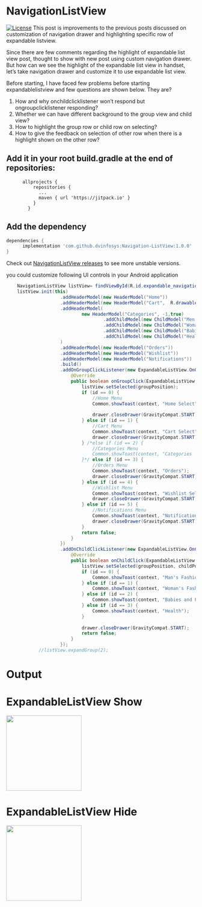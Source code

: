 # NavigationListView
[![License](https://img.shields.io/badge/license-Apache%202-green.svg)](https://www.apache.org/licenses/LICENSE-2.0)
This post is improvements to the previous posts discussed on customization of navigation drawer and highlighting specific row of expandable listview.

Since there are few comments regarding the highlight of expandable list view post, thought to show with new post using custom navigation drawer. But how can we see the highlight of the expandable list view in handset, let’s take navigation drawer and customize it to use expandable list view.

Before starting, I have faced few problems before starting expandablelistview and few questions are shown below. They are?
1.   How and why onchildclicklistener won’t respond but ongroupclicklistener responding?
2.   Whether we can have different background to the group view and child view?
3.   How to highlight the group row or child row on selecting?
4.   How to give the feedback on selection of other row when there is a highlight shown on the other row?

## Add it in your root build.gradle at the end of repositories:

          allprojects {
              repositories {
                ...
                maven { url 'https://jitpack.io' }
              }
            }

##  Add the dependency
```groovy
dependencies {
      implementation 'com.github.dvinfosys:Navigation-ListView:1.0.0'
}
```
Check out [NavigationListView releases](https://github.com/dvinfosys/Navigation-ListView/releases) to see more unstable versions.

you could customize following UI controls in your Android application

```java
    NavigationListView listView= findViewById(R.id.expandable_navigation);
    listView.init(this)
                    .addHeaderModel(new HeaderModel("Home"))
                    .addHeaderModel(new HeaderModel("Cart",  R.drawable.ic_cardbackgroud, true,true, false, Color.WHITE))
                    .addHeaderModel(
                            new HeaderModel("Categories", -1,true)
                                    .addChildModel(new ChildModel("Men's Fashion"))
                                    .addChildModel(new ChildModel("Woman's Fashion"))
                                    .addChildModel(new ChildModel("Babies and Family"))
                                    .addChildModel(new ChildModel("Health"))
                    )
                    .addHeaderModel(new HeaderModel("Orders"))
                    .addHeaderModel(new HeaderModel("Wishlist"))
                    .addHeaderModel(new HeaderModel("Notifications"))
                    .build()
                    .addOnGroupClickListener(new ExpandableListView.OnGroupClickListener() {
                        @Override
                        public boolean onGroupClick(ExpandableListView parent, View v, int groupPosition, long id) {
                            listView.setSelected(groupPosition);    
                            if (id == 0) {
                                //Home Menu
                                Common.showToast(context, "Home Select");
    
                                drawer.closeDrawer(GravityCompat.START);
                            } else if (id == 1) {
                                //Cart Menu
                                Common.showToast(context, "Cart Select");
                                drawer.closeDrawer(GravityCompat.START);
                            } /*else if (id == 2) {
                                //Categories Menu
                                Common.showToast(context, "Categories  Select");
                            }*/ else if (id == 3) {
                                //Orders Menu
                                Common.showToast(context, "Orders");
                                drawer.closeDrawer(GravityCompat.START);
                            } else if (id == 4) {
                                //Wishlist Menu
                                Common.showToast(context, "Wishlist Selected");
                                drawer.closeDrawer(GravityCompat.START);
                            } else if (id == 5) {
                                //Notifications Menu
                                Common.showToast(context, "Notifications");
                                drawer.closeDrawer(GravityCompat.START);
                            }
                            return false;
                        }
                    })
                    .addOnChildClickListener(new ExpandableListView.OnChildClickListener() {
                        @Override
                        public boolean onChildClick(ExpandableListView parent, View v, int groupPosition, int childPosition, long id) {
                            listView.setSelected(groupPosition, childPosition);
                            if (id == 0) {
                                Common.showToast(context, "Man's Fashion");
                            } else if (id == 1) {
                                Common.showToast(context, "Woman's Fashion");
                            } else if (id == 2) {
                                Common.showToast(context, "Babies and Family");
                            } else if (id == 3) {
                                Common.showToast(context, "Health");
                            }
    
                            drawer.closeDrawer(GravityCompat.START);
                            return false;
                        }
                    });
            //listView.expandGroup(2);
```

# Output

# ExpandableListView Show
<img src="https://github.com/dvinfosys/Android-Custom-Navigation-Drawer-Using-ExpandableListView/blob/master/SrceenShort/screenshot-2018-05-14_11.08.21.271.png" width="200px" heigth="200px">

# ExpandableListView Hide
<img src="https://github.com/dvinfosys/Android-Custom-Navigation-Drawer-Using-ExpandableListView/blob/master/SrceenShort/screenshot-2018-05-14_16.30.25.153.png" width="200px" heigth="200px">

